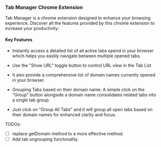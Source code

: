 ### Tab Manager Chrome Extension

Tab Manager is a chrome extension designed to enhance your browsing experience. Discover all the features
provided by this chrome extension to increase your productivity:

#### Key Features

- Instantly access a detailed list of all active tabs opend in your browser which helps you easlily navigate between multiple opened tabs. 

- Use the "Show URL" toggle button to control URL view in the Tab List

- It also provide a comprehensive list of domain names currently opened in your browser.

- Grouping Tabs based on their domain name. A simple click on the "Group" button alongside a domain name consolidates related tabs into a single tab group.

- Just click on "Group All Tabs" and it will group all open tabs based on their domain names for enhanced clarity and focus.

TODOs:
- [ ] replace getDomain method to a more effective method.
- [ ] Add tab ungrouping functonality.